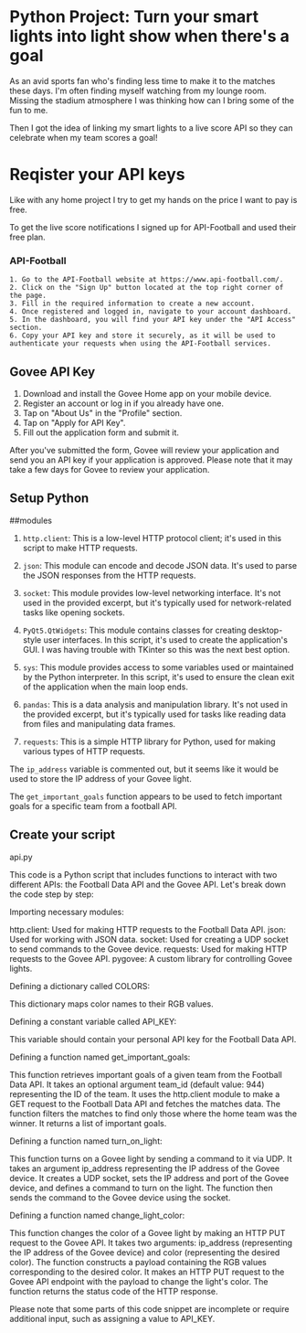 # Python Project: Turn your smart lights into light show when there's a goal

As an avid sports fan who's finding less time to make it to the matches these days. I'm often finding myself watching from my lounge room. Missing the stadium atmosphere I was thinking how can I bring some of the fun to me.

Then I got the idea of linking my smart lights to a live score API so they can celebrate when my team scores a goal!

# Reqister your API keys
Like with any home project I try to get my hands on the price I want to pay is free.


To get the live score notifications I signed up for API-Football and used their free plan.

### API-Football

    1. Go to the API-Football website at https://www.api-football.com/.
    2. Click on the "Sign Up" button located at the top right corner of the page.
    3. Fill in the required information to create a new account.
    4. Once registered and logged in, navigate to your account dashboard.
    5. In the dashboard, you will find your API key under the "API Access" section.
    6. Copy your API key and store it securely, as it will be used to authenticate your requests when using the API-Football services.

## Govee API Key

1. Download and install the Govee Home app on your mobile device.
2. Register an account or log in if you already have one.
3. Tap on "About Us" in the "Profile" section.
4. Tap on "Apply for API Key".
5. Fill out the application form and submit it.

After you've submitted the form, Govee will review your application and send you an API key if your application is approved. Please note that it may take a few days for Govee to review your application.

## Setup Python

##modules

1. `http.client`: This is a low-level HTTP protocol client; it's used in this script to make HTTP requests.

2. `json`: This module can encode and decode JSON data. It's used to parse the JSON responses from the HTTP requests.

3. `socket`: This module provides low-level networking interface. It's not used in the provided excerpt, but it's typically used for network-related tasks like opening sockets.

4. `PyQt5.QtWidgets`: This module contains classes for creating desktop-style user interfaces. In this script, it's used to create the application's GUI. I was having trouble with TKinter so this was the next best option.

5. `sys`: This module provides access to some variables used or maintained by the Python interpreter. In this script, it's used to ensure the clean exit of the application when the main loop ends.

6. `pandas`: This is a data analysis and manipulation library. It's not used in the provided excerpt, but it's typically used for tasks like reading data from files and manipulating data frames.

7. `requests`: This is a simple HTTP library for Python, used for making various types of HTTP requests.

The `ip_address` variable is commented out, but it seems like it would be used to store the IP address of your Govee light.

The `get_important_goals` function appears to be used to fetch important goals for a specific team from a football API.

## Create your script

api.py

This code is a Python script that includes functions to interact with two different APIs: the Football Data API and the Govee API. Let's break down the code step by step:

Importing necessary modules:

http.client: Used for making HTTP requests to the Football Data API.
json: Used for working with JSON data.
socket: Used for creating a UDP socket to send commands to the Govee device.
requests: Used for making HTTP requests to the Govee API.
pygovee: A custom library for controlling Govee lights.


Defining a dictionary called COLORS:

This dictionary maps color names to their RGB values.


Defining a constant variable called API_KEY:

This variable should contain your personal API key for the Football Data API.


Defining a function named get_important_goals:

This function retrieves important goals of a given team from the Football Data API.
It takes an optional argument team_id (default value: 944) representing the ID of the team.
It uses the http.client module to make a GET request to the Football Data API and fetches the matches data.
The function filters the matches to find only those where the home team was the winner.
It returns a list of important goals.


Defining a function named turn_on_light:

This function turns on a Govee light by sending a command to it via UDP.
It takes an argument ip_address representing the IP address of the Govee device.
It creates a UDP socket, sets the IP address and port of the Govee device, and defines a command to turn on the light.
The function then sends the command to the Govee device using the socket.


Defining a function named change_light_color:

This function changes the color of a Govee light by making an HTTP PUT request to the Govee API.
It takes two arguments: ip_address (representing the IP address of the Govee device) and color (representing the desired color).
The function constructs a payload containing the RGB values corresponding to the desired color.
It makes an HTTP PUT request to the Govee API endpoint with the payload to change the light's color.
The function returns the status code of the HTTP response.

Please note that some parts of this code snippet are incomplete or require additional input, such as assigning a value to API_KEY.
